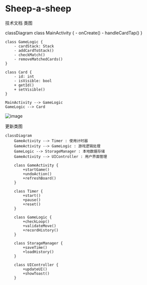 # Sheep-a-sheep
技术文档 类图

classDiagram
    class MainActivity {
        - onCreate()
        - handleCardTap()
    }

    class GameLogic {
        - cardStack: Stack
        - addCardToStack()
        - checkMatch()
        - removeMatchedCards()
    }

    class Card {
        - id: int
        - isVisible: bool
        + getId()
        + setVisible()
    }

    MainActivity --> GameLogic
    GameLogic --> Card

![image](https://github.com/user-attachments/assets/fc78f22d-bbf7-43ba-ae3c-46c989574b9b)

更新类图
```mermaid
classDiagram
    GameActivity --> Timer : 使用计时器
    GameActivity --> GameLogic : 游戏逻辑处理
    GameLogic --> StorageManager : 本地数据存储
    GameActivity --> UIController : 用户界面管理

    class GameActivity {
        +startGame()
        +undoAction()
        +refreshBoard()
    }

    class Timer {
        +start()
        +pause()
        +reset()
    }

    class GameLogic {
        +checkLoop()
        +validateMove()
        +recordHistory()
    }

    class StorageManager {
        +saveTime()
        +loadHistory()
    }

    class UIController {
        +updateUI()
        +showToast()
    }


